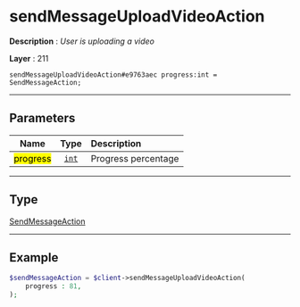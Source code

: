 # sendMessageUploadVideoAction

**Description** : *User is uploading a video*

**Layer** : 211

```tl
sendMessageUploadVideoAction#e9763aec progress:int = SendMessageAction;
```

---

## Parameters

| Name | Type | Description |
| :---: | :---: | :--- |
| <mark>progress</mark> | [`int`](type/int) | Progress percentage |

---

## Type

[SendMessageAction](type/SendMessageAction)

---

## Example

```php
$sendMessageAction = $client->sendMessageUploadVideoAction(
	progress : 81,
);
```
